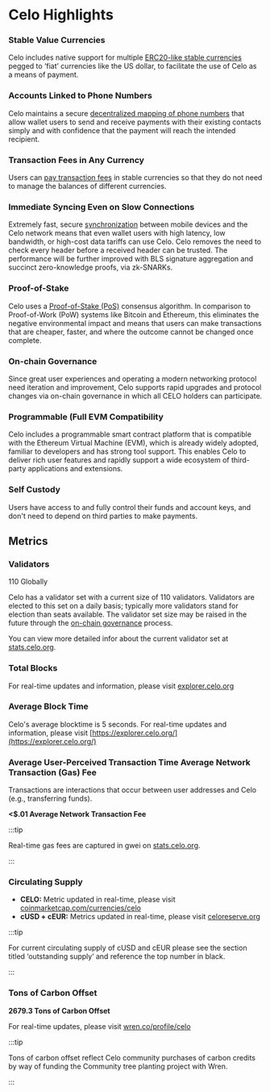 # Celo Highlights

### Stable Value Currencies 

Celo includes native support for multiple [ERC20-like stable currencies](learn/celo-protocol.md#stable-cryptocurrencies) pegged to ‘fiat’ currencies like the US dollar, to facilitate the use of Celo as a means of payment.

### Accounts Linked to Phone Numbers 

Celo maintains a secure [decentralized mapping of phone numbers](../celo-codebase/protocol/identity) that allow wallet users to send and receive payments with their existing contacts simply and with confidence that the payment will reach the intended recipient.

### Transaction Fees in Any Currency 

Users can [pay transaction fees](../celo-codebase/protocol/transactions/erc20-transaction-fees) in stable currencies so that they do not need to manage the balances of different currencies.

### Immediate Syncing Even on Slow Connections

Extremely fast, secure [synchronization](../celo-codebase/protocol/plumo) between mobile devices and the Celo network means that even wallet users with high latency, low bandwidth, or high-cost data tariffs can use Celo. Celo removes the need to check every header before a received header can be trusted. The performance will be further improved with BLS signature aggregation and succinct zero-knowledge proofs, via zk-SNARKs.

### Proof-of-Stake

Celo uses a [Proof-of-Stake (PoS)](../celo-codebase/protocol/proof-of-stake) consensus algorithm. In comparison to Proof-of-Work (PoW) systems like Bitcoin and Ethereum, this eliminates the negative environmental impact and means that users can make transactions that are cheaper, faster, and where the outcome cannot be changed once complete.

### On-chain Governance 

Since great user experiences and operating a modern networking protocol need iteration and improvement, Celo supports rapid upgrades and protocol changes via on-chain governance in which all CELO holders can participate.

### Programmable (Full EVM Compatibility 

Celo includes a programmable smart contract platform that is compatible with the Ethereum Virtual Machine (EVM), which is already widely adopted, familiar to developers and has strong tool support. This enables Celo to deliver rich user features and rapidly support a wide ecosystem of third-party applications and extensions.

### Self Custody 

Users have access to and fully control their funds and account keys, and don't need to depend on third parties to make payments.

## Metrics

### Validators

110 Globally

Celo has a validator set with a current size of 110 validators. Validators are elected to this set on a daily basis; typically more validators stand for election than seats available. The validator set size may be raised in the future through the [on-chain governance](../celo-codebase/protocol/governance) process.

You can view more detailed infor about the current validator set at [stats.celo.org](https://stats.celo.org/).

### Total Blocks

For real-time updates and information, please visit [explorer.celo.org](https://explorer.celo.org/) 

### Average Block Time

Celo's average blocktime is 5 seconds. For real-time updates and information, please visit [https://explorer.celo.org/](https://explorer.celo.org/) 

### Average User-Perceived Transaction Time Average Network Transaction (Gas) Fee

Transactions are interactions that occur between user addresses and Celo (e.g., transferring funds).

**<$.01 Average Network Transaction Fee**

:::tip

Real-time gas fees are captured in gwei on [stats.celo.org](https://stats.celo.org/).

:::

### Circulating Supply

* **CELO:** Metric updated in real-time, please visit  [coinmarketcap.com/currencies/celo](https://coinmarketcap.com/currencies/celo/) 
* **cUSD + cEUR:** Metrics updated in real-time, please visit [celoreserve.org](https://celoreserve.org/) 

:::tip

For current circulating supply of cUSD and cEUR please see the section titled ‘outstanding supply’ and reference the top number in black. 

:::

### Tons of Carbon Offset

**2679.3 Tons of Carbon Offset**

For real-time updates, please visit [wren.co/profile/celo](https://www.wren.co/profile/celo)

:::tip

Tons of carbon offset reflect Celo community purchases of carbon credits by way of funding the Community tree planting project with Wren. 

:::

